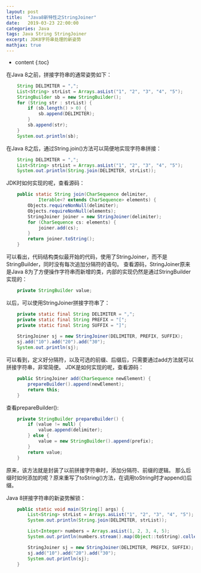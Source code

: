```yaml
---
layout: post
title:  "Java8新特性之StringJoiner"
date:   2019-03-23 22:00:00
categories: Java
tags: Java String StringJoiner
excerpt: JDK8字符串处理的新姿势
mathjax: true
---
```


* content
{:toc}

在Java 8之前，拼接字符串的通常姿势如下：
```java
    String DELIMITER = ",";
    List<String> strList = Arrays.asList("1", "2", "3", "4", "5");
    StringBuilder sb = new StringBuilder();
    for (String str : strList) {
        if (sb.length() > 0) {
            sb.append(DELIMITER);
        }
        sb.append(str);
    }
    System.out.println(sb);
```
在Java 8之后，通过String.join()方法可以简便地实现字符串拼接：
```java
    String DELIMITER = ",";
    List<String> strList = Arrays.asList("1", "2", "3", "4", "5");
    System.out.println(String.join(DELIMITER, strList));
```
JDK时如何实现的呢，查看源码：
```java
    public static String join(CharSequence delimiter,
            Iterable<? extends CharSequence> elements) {
        Objects.requireNonNull(delimiter);
        Objects.requireNonNull(elements);
        StringJoiner joiner = new StringJoiner(delimiter);
        for (CharSequence cs: elements) {
            joiner.add(cs);
        }
        return joiner.toString();
    }
```
可以看出，代码结构类似最开始的代码，使用了StringJoiner，而不是StringBuilder，同时没有每次追加分隔符的语句。
查看源码，StringJoiner原来是Java 8为了方便操作字符串而新增的类，内部的实现仍然是通过StringBuilder实现的：
```java
    private StringBuilder value;
```
以后，可以使用StringJoiner拼接字符串了：

```java
    private static final String DELIMITER = ",";
    private static final String PREFIX = "[";
    private static final String SUFFIX = "]";
    
    StringJoiner sj = new StringJoiner(DELIMITER, PREFIX, SUFFIX);
    sj.add("10").add("20").add("30");
    System.out.println(sj);
```
可以看到，定义好分隔符，以及可选的前缀、后缀后，只需要通过add方法就可以拼接字符串，非常简便。
JDK是如何实现的呢，查看源码：
```java
    public StringJoiner add(CharSequence newElement) {
        prepareBuilder().append(newElement);
        return this;
    }
```
查看prepareBuilder():
```java
    private StringBuilder prepareBuilder() {
        if (value != null) {
            value.append(delimiter);
        } else {
            value = new StringBuilder().append(prefix);
        }
        return value;
    }
```
原来，该方法就是封装了以前拼接字符串时，添加分隔符、前缀的逻辑。
那么后缀时如何添加的呢？原来重写了toString()方法，在调用toString时才append()后缀。

Java 8拼接字符串的新姿势解锁：
```java
    public static void main(String[] args) {
        List<String> strList = Arrays.asList("1", "2", "3", "4", "5");
        System.out.println(String.join(DELIMITER, strList));

        List<Integer> numbers = Arrays.asList(1, 2, 3, 4, 5);
        System.out.println(numbers.stream().map(Object::toString).collect(Collectors.joining(DELIMITER)));

        StringJoiner sj = new StringJoiner(DELIMITER, PREFIX, SUFFIX);
        sj.add("10").add("20").add("30");
        System.out.println(sj);
    }
```